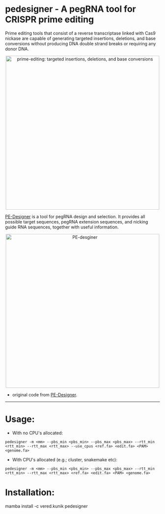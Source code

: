 pedesigner - A pegRNA tool for CRISPR prime editing
===================================================

Prime editing tools that consist of a reverse transcriptase linked with Cas9 nickase are capable of generating targeted insertions, deletions, and base conversions without producing DNA double strand breaks or requiring any donor DNA.

<center><img src="img/prime-editing.png" width="500" alt="prime-editing: targeted insertions, deletions, and base conversions"></center>


[PE-Designer](https://academic.oup.com/nar/article/49/W1/W499/6262559) is a tool for pegRNA design and selection. It provides all possible target sequences, pegRNA extension sequences, and nicking guide RNA sequences, together with useful information.

<center><img src="img/pe-designer.png" width="500" alt="PE-desginer"></center>

* original code from [PE-Designer](https://github.com/Gue-ho/PE-Designer).

---

Usage:
=====

* With no CPU's allocated:

`pedesigner -m <mm> --pbs_min <pbs_min> --pbs_max <pbs_max> --rtt_min <rtt_min> --rtt_max <rtt_max> --use_cpus <ref.fa> <edit.fa> <PAM> <genome.fa>`

* With CPU's allocated (e.g.; cluster, snakemake etc): 

`pedesigner -m <mm> --pbs_min <pbs_min> --pbs_max <pbs_max> --rtt_min <rtt_min> --rtt_max <rtt_max> <ref.fa> <edit.fa> <PAM> <genome.fa>`

Installation:
============

mamba install -c vered.kunik pedesigner

